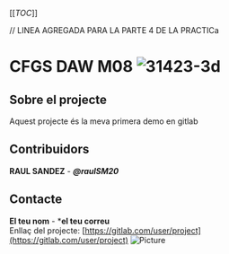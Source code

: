 [[_TOC_]]

// LINEA AGREGADA PARA LA PARTE 4 DE LA PRACTICa

# CFGS DAW M08 ![31423-3d](https://github.com/Sepul991/M08-PrimerEjercicio/assets/120608324/e20cb606-fa64-4c71-b75e-9a4d6a68655c)
## Sobre el projecte
Aquest projecte és la meva primera demo en gitlab
## Contribuidors
**RAUL SANDEZ** - ***@raulSM20*** 
## Contacte
**El teu nom** - ***el teu correu**
<br/>
Enllaç del projecte:
[https://gitlab.com/user/project](https://gitlab.com/user/project)
![Picture](https://github.com/Sepul991/M08-PrimerEjercicio/assets/131881281/695fda18-6100-4f35-a974-1b059a3b1ed2)
